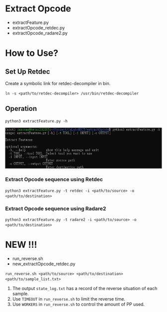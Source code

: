 # Extract Opcode

- extractFeature.py
- extractOpcode_retdec.py
- extractOpcode_radare2.py

# How to Use?

## Set Up Retdec

Create a symbolic link for retdec-decompiler in bin.

`ln -s <path/to/retdec-decompiler> /usr/bin/retdec-decompiler`

## Operation

`python3 extractFeature.py -h`

![extractFeature_help](./image/extractFeature_help.jpg)

### Extract Opcode sequence using Retdec

`python3 extractFeature.py -t retdec -i <path/to/source> -o <path/to/destination>`

### Extract Opcode sequence using Radare2

`python3 extractFeature.py -t radare2 -i <path/to/source> -o <path/to/destination>`

# NEW !!!

- run_reverse.sh
- new_extractOpcode_retdec.py

`run_reverse.sh <path/to/source> <path/to/destination> <path/to/sample_list.txt>`

1. The output `state_log.txt` has a record of the reverse situation of each sample.
2. Use `TIMEOUT` in `run_reverse.sh` to limit the reverse time.
3. Use `WORKERS` in `run_reverse.sh` to control the amount of PP used.